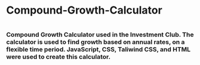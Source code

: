 <h1>Compound-Growth-Calculator<h1> <h3>Compound Growth Calculator used in the Investment Club. The calculator is used to find growth based on annual rates, on a flexible time period. JavaScript, CSS, Taliwind CSS, and HTML were used to create this calculator.</h3>
